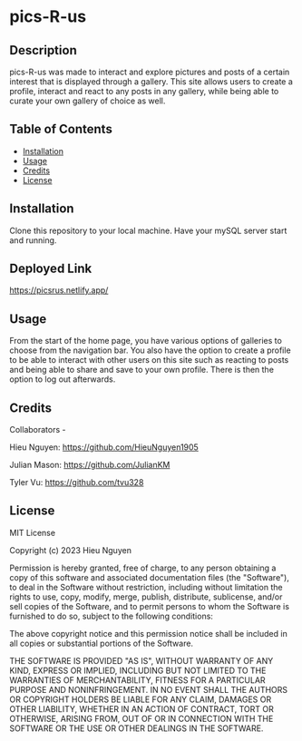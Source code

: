 # pics-R-us

## Description
pics-R-us was made to interact and explore pictures and posts of a certain interest that is displayed through a gallery. This site allows users to create a profile, interact and react to any posts in any gallery, while being able to curate your own gallery of choice as well. 

## Table of Contents
- [Installation](#installation)
- [Usage](#usage)
- [Credits](#credits)
- [License](#license)

## Installation 
Clone this repository to your local machine. 
Have your mySQL server start and running.

## Deployed Link
https://picsrus.netlify.app/

## Usage
From the start of the home page, you have various options of galleries to choose from the navigation bar. You also have the option to create a profile to be able to interact with other users on this site such as reacting to posts and being able to share and save to your own profile. There is then the option to log out afterwards.

## Credits
Collaborators - 

Hieu Nguyen: https://github.com/HieuNguyen1905

Julian Mason: https://github.com/JulianKM

Tyler Vu: https://github.com/tvu328

## License
MIT License

Copyright (c) 2023 Hieu Nguyen

Permission is hereby granted, free of charge, to any person obtaining a copy
of this software and associated documentation files (the "Software"), to deal
in the Software without restriction, including without limitation the rights
to use, copy, modify, merge, publish, distribute, sublicense, and/or sell
copies of the Software, and to permit persons to whom the Software is
furnished to do so, subject to the following conditions:

The above copyright notice and this permission notice shall be included in all
copies or substantial portions of the Software.

THE SOFTWARE IS PROVIDED "AS IS", WITHOUT WARRANTY OF ANY KIND, EXPRESS OR
IMPLIED, INCLUDING BUT NOT LIMITED TO THE WARRANTIES OF MERCHANTABILITY,
FITNESS FOR A PARTICULAR PURPOSE AND NONINFRINGEMENT. IN NO EVENT SHALL THE
AUTHORS OR COPYRIGHT HOLDERS BE LIABLE FOR ANY CLAIM, DAMAGES OR OTHER
LIABILITY, WHETHER IN AN ACTION OF CONTRACT, TORT OR OTHERWISE, ARISING FROM,
OUT OF OR IN CONNECTION WITH THE SOFTWARE OR THE USE OR OTHER DEALINGS IN THE
SOFTWARE.
